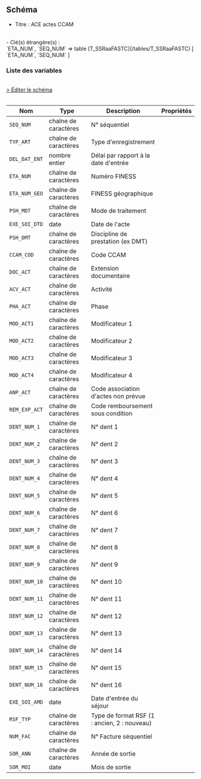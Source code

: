 ## Schéma

- Titre : ACE actes CCAM
<br />
- Clé(s) étrangère(s) : <br />
`ETA_NUM`, `SEQ_NUM` => table [T_SSRaaFASTC](/tables/T_SSRaaFASTC) [ `ETA_NUM`, `SEQ_NUM` ]<br />

### Liste des variables
<br />
<div>
    <a href="https://gitlab.com/healthdatahub/schema-snds/edit/master/schemas/PMSI%20SSR/T_SSRaaFMSTC.json"  
    arget="_blank" rel="noopener noreferrer">> Éditer le schéma</a>
    <OutboundLink />
</div>
<br />

Nom|Type|Description|Propriétés
-|-|-|-
`SEQ_NUM`|chaîne de caractères|N° séquentiel||
`TYP_ART`|chaîne de caractères|Type d&#x27;enregistrement||
`DEL_DAT_ENT`|nombre entier|Délai par rapport à la date d&#x27;entrée||
`ETA_NUM`|chaîne de caractères|Numéro FINESS||
`ETA_NUM_GEO`|chaîne de caractères|FINESS géographique||
`PSH_MDT`|chaîne de caractères|Mode de traitement||
`EXE_SOI_DTD`|date|Date de l&#x27;acte||
`PSH_DMT`|chaîne de caractères|Discipline de prestation (ex DMT)||
`CCAM_COD`|chaîne de caractères|Code CCAM||
`DOC_ACT`|chaîne de caractères|Extension documentaire||
`ACV_ACT`|chaîne de caractères|Activité||
`PHA_ACT`|chaîne de caractères|Phase||
`MOD_ACT1`|chaîne de caractères|Modificateur 1||
`MOD_ACT2`|chaîne de caractères|Modificateur 2||
`MOD_ACT3`|chaîne de caractères|Modificateur 3||
`MOD_ACT4`|chaîne de caractères|Modificateur 4||
`ANP_ACT`|chaîne de caractères|Code association d&#x27;actes non prévue||
`REM_EXP_ACT`|chaîne de caractères|Code remboursement sous condition||
`DENT_NUM_1`|chaîne de caractères|N° dent 1||
`DENT_NUM_2`|chaîne de caractères|N° dent 2||
`DENT_NUM_3`|chaîne de caractères|N° dent 3||
`DENT_NUM_4`|chaîne de caractères|N° dent 4||
`DENT_NUM_5`|chaîne de caractères|N° dent 5||
`DENT_NUM_6`|chaîne de caractères|N° dent 6||
`DENT_NUM_7`|chaîne de caractères|N° dent 7||
`DENT_NUM_8`|chaîne de caractères|N° dent 8||
`DENT_NUM_9`|chaîne de caractères|N° dent 9||
`DENT_NUM_10`|chaîne de caractères|N° dent 10||
`DENT_NUM_11`|chaîne de caractères|N° dent 11||
`DENT_NUM_12`|chaîne de caractères|N° dent 12||
`DENT_NUM_13`|chaîne de caractères|N° dent 13||
`DENT_NUM_14`|chaîne de caractères|N° dent 14||
`DENT_NUM_15`|chaîne de caractères|N° dent 15||
`DENT_NUM_16`|chaîne de caractères|N° dent 16||
`EXE_SOI_AMD`|date|Date d&#x27;entrée du séjour||
`RSF_TYP`|chaîne de caractères|Type de format RSF (1 : ancien, 2 : nouveau)||
`NUM_FAC`|chaîne de caractères|N° Facture séquentiel||
`SOR_ANN`|chaîne de caractères|Année de sortie||
`SOR_MOI`|date|Mois de sortie||

